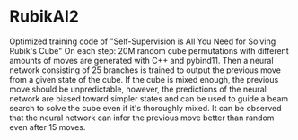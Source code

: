 # RubikAI2
Optimized training code of "Self-Supervision is All You Need for Solving Rubik's Cube"
On each step:
20M random cube permutations with different amounts of moves are generated with C++ and pybind11.
Then a neural network consisting of 25 branches is trained to output the previous move from a given state of the cube.
If the cube is mixed enough, the previous move should be unpredictable, however, the predictions of the neural network are biased toward simpler states and can be used to guide a beam search to solve the cube even if it's thoroughly mixed.
It can be observed that the neural network can infer the previous move better than random even after 15 moves.


